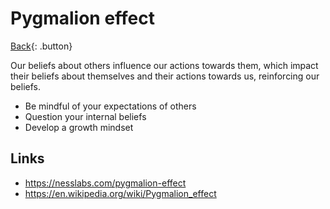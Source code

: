 # Pygmalion effect

[Back](../index.md){: .button}

Our beliefs about others influence our actions towards them, which impact their beliefs about themselves
and their actions towards us, reinforcing our beliefs.

- Be mindful of your expectations of others
- Question your internal beliefs
- Develop a growth mindset

## Links

- https://nesslabs.com/pygmalion-effect
- https://en.wikipedia.org/wiki/Pygmalion_effect
